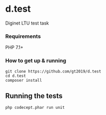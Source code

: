 # d.test

Diginet LTU test task

### Requirements

PHP 7.1+

### How to get up & running

```
git clone https://github.com/gt2019/d.test
cd d.test
composer install
```


## Running the tests

```
php codecept.phar run unit
```
